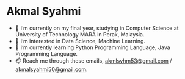 <h1>Akmal Syahmi</h1>
  
- 👋 I’m currently on my final year, studying in Computer Science at University of Technology MARA in Perak, Malaysia.
- 👀 I’m interested in Data Science, Machine Learning.
- 🌱 I’m currently learning Python Programming Language, Java Programming Language.
- 📫 Reach me through these emails, akmlsyhm53@gmail.com  / akmalsyahmi50@gmail.com.

<!---
akmlsyhm/akmlsyhm is a ✨ special ✨ repository because its `README.md` (this file) appears on your GitHub profile.
You can click the Preview link to take a look at your changes.
--->
